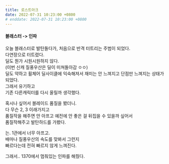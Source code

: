 ```yaml
---
title: 로스트아크
date: 2022-07-31 10:23:00 +0800
# enddate: 2022-07-31 10:23:00 +0800
---
```


#### 블래스터 -> 인파

오늘 블래스터로 발탄돌다가, 처음으로 반격 터트리는 주범이 되었다.  
다연장으로 터트렸다.  
딜도 뭔가 시원시원하지 않다.  
(이번 신캐 질풍우산은 딜이 미쳐돌아감 ㅇㅇ)  
딜도 약하고 휠체어 딜사이클에 익숙해져서 재미는 안 느껴지고 단점만 느껴지는 상태가 되었다.  
그래서 유기하고  
기존 다른캐릭터를 다시 올릴까 생각했다.

혹시나 싶어서 블레이드 품질을 봤더니.  
다 무슨 2, 3 이래가지고  
품질작을 해주면 안 아프고 예전에 안 좋은 걸 뒤집을 수 있을까 싶어서  
품질작해주고 발탄하드를 가봤다.

는. 1관에서 너무 아프고.  
배마나 질풍우산의 속도를 맞봐서 그런지  
빠르다는데 전혀 빠르지 않게 느껴진다.

그래서.. 1370에서 멈춰있는 인파를 해줬다.
